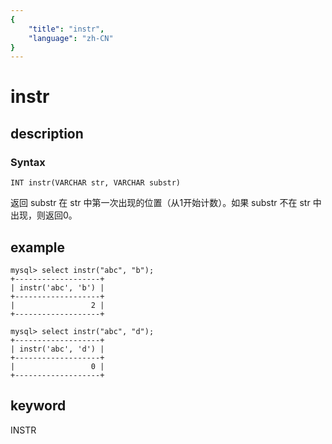 ```yaml
---
{
    "title": "instr",
    "language": "zh-CN"
}
---
```


<!-- 
Licensed to the Apache Software Foundation (ASF) under one
or more contributor license agreements.  See the NOTICE file
distributed with this work for additional information
regarding copyright ownership.  The ASF licenses this file
to you under the Apache License, Version 2.0 (the
"License"); you may not use this file except in compliance
with the License.  You may obtain a copy of the License at

  http://www.apache.org/licenses/LICENSE-2.0

Unless required by applicable law or agreed to in writing,
software distributed under the License is distributed on an
"AS IS" BASIS, WITHOUT WARRANTIES OR CONDITIONS OF ANY
KIND, either express or implied.  See the License for the
specific language governing permissions and limitations
under the License.
-->

# instr

## description

### Syntax

`INT instr(VARCHAR str, VARCHAR substr)`

返回 substr 在 str 中第一次出现的位置（从1开始计数）。如果 substr 不在 str 中出现，则返回0。

## example

```
mysql> select instr("abc", "b");
+-------------------+
| instr('abc', 'b') |
+-------------------+
|                 2 |
+-------------------+

mysql> select instr("abc", "d");
+-------------------+
| instr('abc', 'd') |
+-------------------+
|                 0 |
+-------------------+
```

## keyword

INSTR
